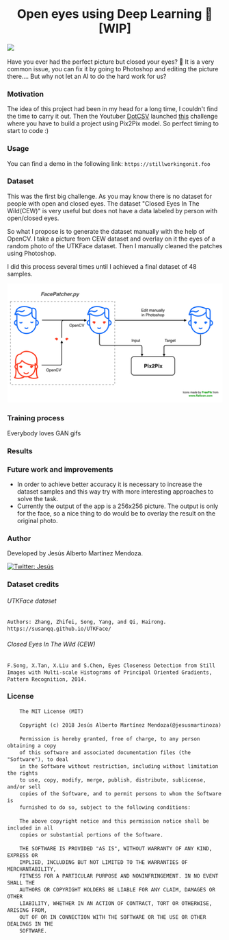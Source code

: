 <h1 align="center">Open eyes using Deep Learning 👀 [WIP]</h1>
<p>
  <img src="https://img.shields.io/badge/version-0.1-blue.svg?cacheSeconds=2592000" />
</p>
Have you ever had the perfect picture but closed your eyes? 🤦 It is a very common issue, you can fix it by going to Photoshop and editing the picture there.... But why not let an AI to do the hard work for us?

### Motivation
The idea of this project had been in my head for a long time, I couldn't find the time to carry it out. Then the Youtuber [DotCSV](https://www.youtube.com/channel/UCy5znSnfMsDwaLlROnZ7Qbg) launched [this](https://www.youtube.com/watch?v=BNgAaCK920E&t=12s) challenge where you have to build a project using Pix2Pix model. So perfect timing to start to code :)

### Usage
You can find a demo in the following link:
`https://stillworkingonit.foo`

### Dataset
This was the first big challenge. As you may know there is no dataset for people with open and closed eyes.  The dataset "Closed Eyes In The Wild(CEW)" is very useful but does not have a data labeled by person with open/closed eyes.

So what I propose is to generate the dataset manually with the help of OpenCV. I take a picture from CEW dataset and overlay on it the eyes of a random photo of the UTKFace dataset. Then I manually cleaned the patches using Photoshop.

I did this process several times until I achieved a final dataset of 48 samples.

![](https://github.com/jesusmartinoza/Open-eyes-using-Pix2Pix/blob/master/assets/training_process.png?raw=true)

### Training process
Everybody loves GAN gifs

### Results

### Future work and improvements
 - In order to achieve better accuracy it is necessary to increase the dataset samples and this way try with more interesting approaches to solve the task.
 - Currently the output of the app is a 256x256 picture. The output is only for the face, so a nice thing to do would be to overlay the result on the original photo.

### Author
Developed by Jesús Alberto Martínez Mendoza.

<a href="https://twitter.com/jesusmartinoza">
  <img alt="Twitter: Jesús" src="https://img.shields.io/twitter/follow/jesusmartinoza.svg?style=social" target="_blank" />
</a>

### Dataset credits
###### UTKFace dataset
```
Authors: Zhang, Zhifei, Song, Yang, and Qi, Hairong.
https://susanqq.github.io/UTKFace/
```

###### Closed Eyes In The Wild (CEW)
```
F.Song, X.Tan, X.Liu and S.Chen, Eyes Closeness Detection from Still Images with Multi-scale Histograms of Principal Oriented Gradients, Pattern Recognition, 2014.
```

### License
```
    The MIT License (MIT)

    Copyright (c) 2018 Jesús Alberto Martínez Mendoza(@jesusmartinoza)

    Permission is hereby granted, free of charge, to any person obtaining a copy
    of this software and associated documentation files (the "Software"), to deal
    in the Software without restriction, including without limitation the rights
    to use, copy, modify, merge, publish, distribute, sublicense, and/or sell
    copies of the Software, and to permit persons to whom the Software is
    furnished to do so, subject to the following conditions:

    The above copyright notice and this permission notice shall be included in all
    copies or substantial portions of the Software.

    THE SOFTWARE IS PROVIDED "AS IS", WITHOUT WARRANTY OF ANY KIND, EXPRESS OR
    IMPLIED, INCLUDING BUT NOT LIMITED TO THE WARRANTIES OF MERCHANTABILITY,
    FITNESS FOR A PARTICULAR PURPOSE AND NONINFRINGEMENT. IN NO EVENT SHALL THE
    AUTHORS OR COPYRIGHT HOLDERS BE LIABLE FOR ANY CLAIM, DAMAGES OR OTHER
    LIABILITY, WHETHER IN AN ACTION OF CONTRACT, TORT OR OTHERWISE, ARISING FROM,
    OUT OF OR IN CONNECTION WITH THE SOFTWARE OR THE USE OR OTHER DEALINGS IN THE
    SOFTWARE.

```